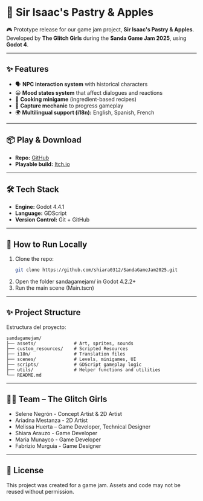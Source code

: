 # 🥧 Sir Isaac's Pastry & Apples  

🎮 Prototype release for our game jam project, **Sir Isaac's Pastry & Apples**.  
Developed by **The Glitch Girls** during the **Sanda Game Jam 2025**, using **Godot 4**.  

---

## ✨ Features  

- 🗣️ **NPC interaction system** with historical characters  
- 😀 **Mood states system** that affect dialogues and reactions  
- 🍳 **Cooking minigame** (ingredient-based recipes)  
- 🎯 **Capture mechanic** to progress gameplay  
- 🌍 **Multilingual support (i18n):** English, Spanish, French  

---

## 📦 Play & Download  

- **Repo:** [GitHub](https://github.com/shiara0312/SandaGameJam2025)  
- **Playable build:** [Itch.io](https://shiara0312.itch.io/sir-isaacs-pastry-and-apples)

---

## 🛠️ Tech Stack  

- **Engine:** Godot 4.4.1
- **Language:** GDScript  
- **Version Control:** Git + GitHub  

---

## 🚀 How to Run Locally  

1. Clone the repo:  
   ```bash
   git clone https://github.com/shiara0312/SandaGameJam2025.git
   ```
2. Open the folder sandagamejam/ in Godot 4.2.2+
3. Run the main scene (Main.tscn)

---

## ✨ Project Structure

Estructura del proyecto:
```
sandagamejam/
├── assets/              # Art, sprites, sounds
├── custom_resources/    # Scripted Resources
├── i18n/                # Translation files
├── scenes/              # Levels, minigames, UI
├── scripts/             # GDScript gameplay logic
├── utils/               # Helper functions and utilities
└── README.md
```
---
## 👩‍💻 Team – The Glitch Girls

- Selene Negrón - Concept Artist & 2D Artist
- Ariadna Mestanza - 2D Artist
- Melissa Huerta – Game Developer, Technical Designer
- Shiara Arauzo - Game Developer
- Maria Munayco - Game Developer
- Fabrizio Murguia - Game Designer

---
## 📜 License
This project was created for a game jam. Assets and code may not be reused without permission.
